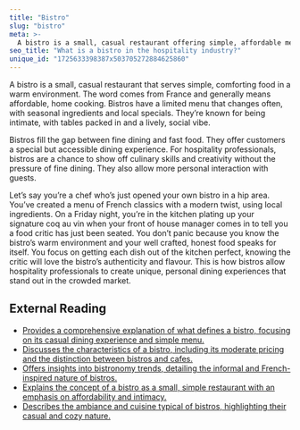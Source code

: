 ```yaml
---
title: "Bistro"
slug: "bistro"
meta: >-
  A bistro is a small, casual restaurant offering simple, affordable meals. It often serves hearty, home-style dishes and provides a relaxed dining atmosphere.
seo_title: "What is a bistro in the hospitality industry?"
unique_id: "1725633398387x503705272884625860"
---
```


A bistro is a small, casual restaurant that serves simple, comforting food in a warm environment. The word comes from France and generally means affordable, home cooking. Bistros have a limited menu that changes often, with seasonal ingredients and local specials. They’re known for being intimate, with tables packed in and a lively, social vibe.

Bistros fill the gap between fine dining and fast food. They offer customers a special but accessible dining experience. For hospitality professionals, bistros are a chance to show off culinary skills and creativity without the pressure of fine dining. They also allow more personal interaction with guests.

Let’s say you’re a chef who’s just opened your own bistro in a hip area. You’ve created a menu of French classics with a modern twist, using local ingredients. On a Friday night, you’re in the kitchen plating up your signature coq au vin when your front of house manager comes in to tell you a food critic has just been seated. You don’t panic because you know the bistro’s warm environment and your well crafted, honest food speaks for itself. You focus on getting each dish out of the kitchen perfect, knowing the critic will love the bistro’s authenticity and flavour. This is how bistros allow hospitality professionals to create unique, personal dining experiences that stand out in the crowded market.

## External Reading

- [Provides a comprehensive explanation of what defines a bistro, focusing on its casual dining experience and simple menu.](https://pos.toasttab.com/blog/on-the-line/what-is-a-bistro?srsltid=AfmBOop1f3gOs74gsCVSn5g1nCkOG9S8L94k0mNlxGN-t0lMq6Wk7mJI)
- [Discusses the characteristics of a bistro, including its moderate pricing and the distinction between bistros and cafes.](https://www.eposnow.com/us/resources/what-is-a-bistro-restaurant/)
- [Offers insights into bistronomy trends, detailing the informal and French-inspired nature of bistros.](https://hospitalityinsights.ehl.edu/bistronomy)
- [Explains the concept of a bistro as a small, simple restaurant with an emphasis on affordability and intimacy.](https://www.spoton.com/blog/what-is-a-bistro/)
- [Describes the ambiance and cuisine typical of bistros, highlighting their casual and cozy nature.](https://orderific.com/blog/what-is-a-bistro/)